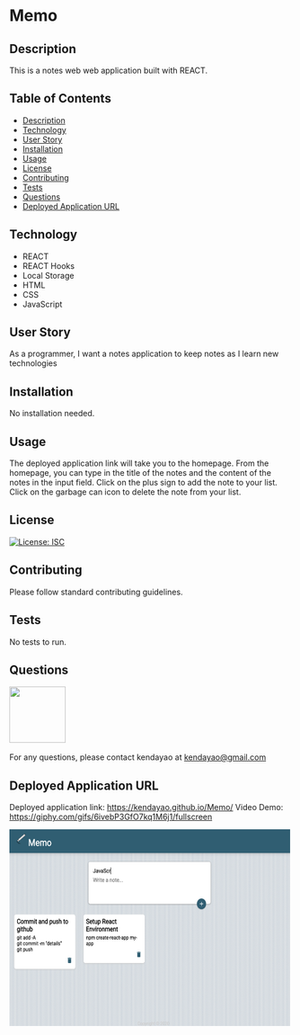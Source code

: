 # Memo

## Description

This is a notes web web application built with REACT.

## Table of Contents

* [Description](#description)
* [Technology](#technology)
* [User Story](#user-story)
* [Installation](#installation)
* [Usage](#usage)
* [License](#license)
* [Contributing](#contributing)
* [Tests](#tests)
* [Questions](#questions)
* [Deployed Application URL](#deployed-application-URL)

## Technology
- REACT
- REACT Hooks
- Local Storage
- HTML
- CSS 
- JavaScript


## User Story

As a programmer, I want a notes application to keep notes as I learn new technologies


## Installation


No installation needed. 


## Usage

The deployed application link will take you to the homepage. From the homepage, you can type in the title of the notes and the content of the notes in the input field. Click on the plus sign to add the note to your list. Click on the garbage can icon to delete the note from your list. 


## License


[![License: ISC](https://img.shields.io/badge/License-ISC-blue.svg)](https://opensource.org/licenses/ISC)


## Contributing


Please follow standard contributing guidelines.


## Tests


No tests to run.


## Questions

<img src="https://avatars3.githubusercontent.com/u/62568395?v=4" width="100" height="100">

For any questions, please contact kendayao at kendayao@gmail.com

## Deployed Application URL

Deployed application link: https://kendayao.github.io/Memo/
Video Demo: https://giphy.com/gifs/6ivebP3GfO7kq1M6j1/fullscreen

<img src="public/memo.png" width="500" height="350">